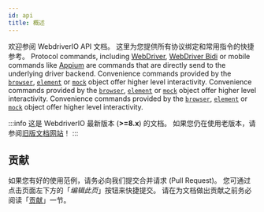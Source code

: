 ```yaml
---
id: api
title: 概述
---
```


欢迎参阅 WebdriverIO API 文档。 这里为您提供所有协议绑定和常用指令的快捷参考。 Protocol commands, including [WebDriver](/docs/api/webdriver), [WebDriver Bidi](/docs/api/webdriverBidi) or mobile commands like [Appium](http://appium.io) are commands that are directly send to the underlying driver backend. Convenience commands provided by the [`browser`](/docs/api/browser), [`element`](/docs/api/element) or [`mock`](/docs/api/mock) object offer higher level interactivity. Convenience commands provided by the [`browser`](/docs/api/browser), [`element`](/docs/api/element) or [`mock`](/docs/api/mock) object offer higher level interactivity. Convenience commands provided by the [`browser`](/docs/api/browser), [`element`](/docs/api/element) or [`mock`](/docs/api/mock) object offer higher level interactivity.

:::info
这是 WebdriverIO 最新版本 (__>=8.x__) 的文档。 如果您仍在使用老版本，请参阅[旧版文档网站](/versions)！
:::

## 贡献

如果您有好的使用范例，请务必向我们提交合并请求 (Pull Request)。 您可通过点击页面左下方的「_编辑此页_」按钮来快捷提交。 请在为文档做出贡献之前务必阅读「[贡献](https://github.com/webdriverio/webdriverio/blob/main/CONTRIBUTING.md)」一节。
